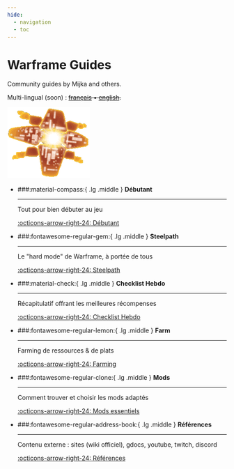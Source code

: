 ```yaml
---
hide:
  - navigation
  - toc
---
```

<div class="header">
  <div class="background-logo"></div>
  <div class="home-page">

  <div markdown="0" class="header-section">
    <div class="text-content" markdown="1">
      <h1 class="custom-gradient-title">Warframe Guides</h1>
      <p class="subtitle">Community guides by Mijka and others.
      </p>
    </div>
    <div class="right-content" markdown="0">
      <p class="subtitle2">Multi-lingual (soon) :
        <s>
        <a href="/fr/" class="lang-link" onclick="return false">français</a> •
        <a href="/en/" class="lang-link" onclick="return false">english</a>.
        </s>
      </p>
      <img src="assets/logo.png" alt="Logo" class="inverted-logo">
    </div>
  </div>
</div>

</div>


<div class="grid cards narrow-cards" markdown>

-   ###:material-compass:{ .lg .middle } __Débutant__

    ---

    Tout pour bien débuter au jeu

    [:octicons-arrow-right-24: Débutant](beginner/index.md)


-   ###:fontawesome-regular-gem:{ .lg .middle } __Steelpath__

    ---

    Le "hard mode" de Warframe, à portée de tous

    [:octicons-arrow-right-24: Steelpath](steelpath/index.md)


-   ###:material-check:{ .lg .middle } __Checklist Hebdo__

    ---

    Récapitulatif offrant les meilleures récompenses

    [:octicons-arrow-right-24: Checklist Hebdo](weekly-checklist.md)


-   ###:fontawesome-regular-lemon:{ .lg .middle } __Farm__

    ---

    Farming de ressources & de plats

    [:octicons-arrow-right-24: Farming](farm.md)


-   ###:fontawesome-regular-clone:{ .lg .middle } __Mods__

    ---

    Comment trouver et choisir les mods adaptés

    [:octicons-arrow-right-24: Mods essentiels](mods/index.md)


-   ###:fontawesome-regular-address-book:{ .lg .middle } __Références__

    ---

    Contenu externe : sites (wiki officiel), gdocs, youtube, twitch, discord

    [:octicons-arrow-right-24: Références](content.md)


</div>

